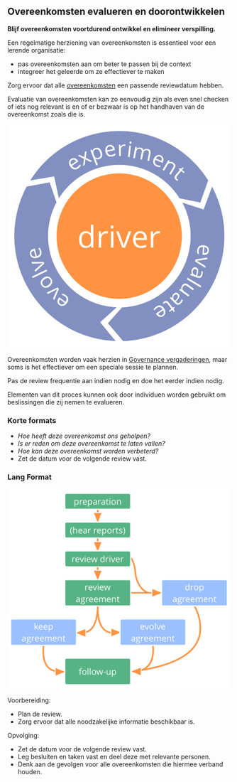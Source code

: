 ## Overeenkomsten evalueren en doorontwikkelen

**Blijf overeenkomsten voortdurend ontwikkel en elimineer verspilling.**

Een regelmatige herziening van overeenkomsten is essentieel voor een lerende organisatie:

- pas overeenkomsten aan om beter te passen bij de context
- integreer het geleerde om ze effectiever te maken

Zorg ervoor dat alle [overeenkomsten](glossary:agreement) een passende reviewdatum hebben.

Evaluatie van overeenkomsten kan zo eenvoudig zijn als even snel checken of iets nog relevant is en of er bezwaar is op het handhaven van de overeenkomst zoals die is.

![Experimenteren, evalueren, evolueren](img/evolution/kaizen.png)

Overeenkomsten worden vaak herzien in [Governance vergaderingen](section:governance-meeting), maar soms is het effectiever om een speciale sessie te plannen.

Pas de review frequentie aan indien nodig en doe het eerder indien nodig.

Elementen van dit proces kunnen ook door individuen worden gebruikt om beslissingen die zij nemen te evalueren.

### Korte formats

- *Hoe heeft deze overeenkomst ons geholpen?*
- *Is er reden om deze overeenkomst te laten vallen?*
- *Hoe kan deze overeenkomst worden verbeterd?*
- Zet de datum voor de volgende review vast.

### Lang Format

![Een lang format voor het beoordelen en evolueren van overeenkomsten](img/agreements/evaluate-agreements.png)

Voorbereiding:

- Plan de review.
- Zorg ervoor dat alle noodzakelijke informatie beschikbaar is.

Opvolging:

- Zet de datum voor de volgende review vast.
- Leg besluiten en taken vast en deel deze met relevante personen.
- Denk aan de gevolgen voor alle overeenkomsten die hiermee verband houden.